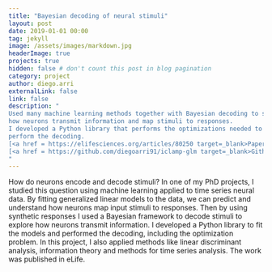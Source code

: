 ```yaml
---
title: "Bayesian decoding of neural stimuli"
layout: post
date: 2019-01-01 00:00
tag: jekyll
image: /assets/images/markdown.jpg
headerImage: true
projects: true
hidden: false # don't count this post in blog pagination
category: project
author: diego.arri
externalLink: false
link: false
description: "
Used many machine learning methods together with Bayesian decoding to study 
how neurons transmit information and map stimuli to responses. 
I developed a Python library that performs the optimizations needed to fit the models and 
perform the decoding.
[<a href = https://elifesciences.org/articles/80250 target=_blank>Paper</a>]
[<a href = https://github.com/diegoarri91/iclamp-glm target=_blank>Github</a>]
"
---
```


How do neurons encode and decode stimuli? In one of my PhD projects, I studied this question using machine 
learning applied to time series neural data. By fitting generalized linear models to the data, we can predict and 
understand how neurons map input stimuli to responses. Then by using synthetic responses I used a Bayesian framework to 
decode stimuli to explore how neurons transmit information. I developed a Python library to fit the models and performed 
the decoding, including the optimization problem. In this project, I also applied methods like linear discriminant 
analysis, information theory and methods for time series analysis. The work was published in eLife.